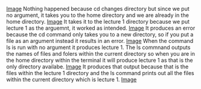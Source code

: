 [Image](cd_no_argument_screenshot.png)
Nothing happened because cd changes directory but since we put no argument, it takes you to the home directory and we are already in the home directory. 
[Image](cd_directory.png)
It takes it to the lecture 1 directory because we put lecture 1 as the arguemnt, it worked as intended. 
[Image](cd_file.png)
It produces an error because the cd command only takes you to a new directory, so if you put a file as an argument instead it results in an error. 
[Image](ls_noargue.png)
When the command ls is run with no argument it produces lecture 1. The ls commnand outputs the names of files and folers within the current directory so when you are in the home directory within the terminal it will produce lecture 1 as that is the only directory availabe.
[Image](ls_directory.png)
It produces that output because that is the files within the lecture 1 directory and the ls command prints out all the files within the current directory which is lecture 1.
[Image](ls_file.png)

